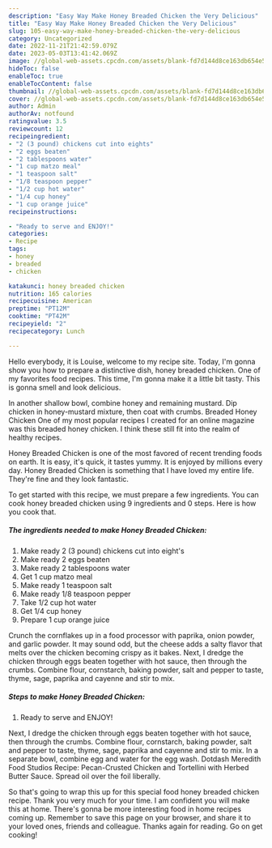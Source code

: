 ```yaml
---
description: "Easy Way Make Honey Breaded Chicken the Very Delicious"
title: "Easy Way Make Honey Breaded Chicken the Very Delicious"
slug: 105-easy-way-make-honey-breaded-chicken-the-very-delicious
category: Uncategorized
date: 2022-11-21T21:42:59.079Z
date: 2023-05-03T13:41:42.069Z
image: //global-web-assets.cpcdn.com/assets/blank-fd7d144d8ce163db654e5a02c40b08a2775adb7897d16e4062681dc7e1b2800f.png
hideToc: false
enableToc: true
enableTocContent: false
thumbnail: //global-web-assets.cpcdn.com/assets/blank-fd7d144d8ce163db654e5a02c40b08a2775adb7897d16e4062681dc7e1b2800f.png
cover: //global-web-assets.cpcdn.com/assets/blank-fd7d144d8ce163db654e5a02c40b08a2775adb7897d16e4062681dc7e1b2800f.png
author: Admin
authorAv: notfound
ratingvalue: 3.5
reviewcount: 12
recipeingredient:
- "2 (3 pound) chickens cut into eights"
- "2 eggs beaten"
- "2 tablespoons water"
- "1 cup matzo meal"
- "1 teaspoon salt"
- "1/8 teaspoon pepper"
- "1/2 cup hot water"
- "1/4 cup honey"
- "1 cup orange juice"
recipeinstructions:

- "Ready to serve and ENJOY!"
categories:
- Recipe
tags:
- honey
- breaded
- chicken

katakunci: honey breaded chicken 
nutrition: 165 calories
recipecuisine: American
preptime: "PT12M"
cooktime: "PT42M"
recipeyield: "2"
recipecategory: Lunch

---
```



Hello everybody, it is Louise, welcome to my recipe site. Today, I'm gonna show you how to prepare a distinctive dish, honey breaded chicken. One of my favorites food recipes. This time, I'm gonna make it a little bit tasty. This is gonna smell and look delicious.

In another shallow bowl, combine honey and remaining mustard. Dip chicken in honey-mustard mixture, then coat with crumbs. Breaded Honey Chicken One of my most popular recipes I created for an online magazine was this breaded honey chicken. I think these still fit into the realm of healthy recipes.

Honey Breaded Chicken is one of the most favored of recent trending foods on earth. It is easy, it's quick, it tastes yummy. It is enjoyed by millions every day. Honey Breaded Chicken is something that I have loved my entire life. They're fine and they look fantastic.


To get started with this recipe, we must prepare a few ingredients. You can cook honey breaded chicken using 9 ingredients and 0 steps. Here is how you cook that.

<!--inarticleads1-->

##### The ingredients needed to make Honey Breaded Chicken:

1. Make ready 2 (3 pound) chickens cut into eight&#39;s
1. Make ready 2 eggs beaten
1. Make ready 2 tablespoons water
1. Get 1 cup matzo meal
1. Make ready 1 teaspoon salt
1. Make ready 1/8 teaspoon pepper
1. Take 1/2 cup hot water
1. Get 1/4 cup honey
1. Prepare 1 cup orange juice


Crunch the cornflakes up in a food processor with paprika, onion powder, and garlic powder. It may sound odd, but the cheese adds a salty flavor that melts over the chicken becoming crispy as it bakes. Next, I dredge the chicken through eggs beaten together with hot sauce, then through the crumbs. Combine flour, cornstarch, baking powder, salt and pepper to taste, thyme, sage, paprika and cayenne and stir to mix. 

<!--inarticleads2-->

##### Steps to make Honey Breaded Chicken:


1. Ready to serve and ENJOY!

Next, I dredge the chicken through eggs beaten together with hot sauce, then through the crumbs. Combine flour, cornstarch, baking powder, salt and pepper to taste, thyme, sage, paprika and cayenne and stir to mix. In a separate bowl, combine egg and water for the egg wash. Dotdash Meredith Food Studios Recipe: Pecan-Crusted Chicken and Tortellini with Herbed Butter Sauce. Spread oil over the foil liberally. 

So that's going to wrap this up for this special food honey breaded chicken recipe. Thank you very much for your time. I am confident you will make this at home. There's gonna be more interesting food in home recipes coming up. Remember to save this page on your browser, and share it to your loved ones, friends and colleague. Thanks again for reading. Go on get cooking!
